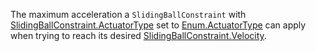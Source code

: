 The maximum acceleration a `SlidingBallConstraint` with [SlidingBallConstraint.ActuatorType](https://developer.roblox.com/api-reference/property/SlidingBallConstraint/ActuatorType) set to [Enum.ActuatorType](https://developer.roblox.com/search#stq=ActuatorType) can apply when trying to reach its desired [SlidingBallConstraint.Velocity](https://developer.roblox.com/api-reference/property/SlidingBallConstraint/Velocity).